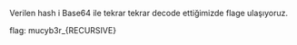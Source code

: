 Verilen hash i Base64 ile tekrar tekrar decode ettiğimizde flage ulaşıyoruz.

flag: mucyb3r_{RECURSIVE}